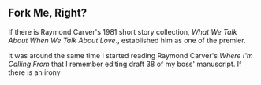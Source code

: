 ## Fork Me, Right?

If there is 
Raymond Carver's 1981 short story collection, _What We Talk About When We Talk About Love_., established him as one of the premier. 

It was around the same time I started reading Raymond Carver's _Where I'm Calling From_ that I remember editing draft 38 of my boss' manuscript. If there is an irony 
